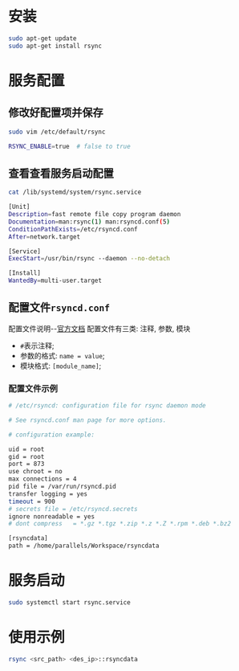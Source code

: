 # 安装
```bash
sudo apt-get update
sudo apt-get install rsync
```

# 服务配置
## 修改好配置项并保存 
```bash
sudo vim /etc/default/rsync

RSYNC_ENABLE=true  # false to true
```
## 查看查看服务启动配置
```bash
cat /lib/systemd/system/rsync.service

[Unit]
Description=fast remote file copy program daemon
Documentation=man:rsync(1) man:rsyncd.conf(5)
ConditionPathExists=/etc/rsyncd.conf
After=network.target

[Service]
ExecStart=/usr/bin/rsync --daemon --no-detach

[Install]
WantedBy=multi-user.target
```

## 配置文件`rsyncd.conf`
配置文件说明--[官方文档](https://download.samba.org/pub/rsync/rsyncd.conf.5)
配置文件有三类: 注释, 参数, 模块
+ `#`表示注释;
+ 参数的格式: `name = value`;
+ 模块格式: `[module_name]`;

### 配置文件示例
```bash
# /etc/rsyncd: configuration file for rsync daemon mode

# See rsyncd.conf man page for more options.

# configuration example:

uid = root
gid = root
port = 873
use chroot = no
max connections = 4
pid file = /var/run/rsyncd.pid
transfer logging = yes
timeout = 900
# secrets file = /etc/rsyncd.secrets
ignore nonreadable = yes
# dont compress   = *.gz *.tgz *.zip *.z *.Z *.rpm *.deb *.bz2

[rsyncdata]
path = /home/parallels/Workspace/rsyncdata
```

# 服务启动
```bash
sudo systemctl start rsync.service
```

# 使用示例
```bash
rsync <src_path> <des_ip>::rsyncdata
```
